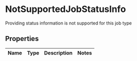 

# NotSupportedJobStatusInfo

Providing status information is not supported for this job type
## Properties

Name | Type | Description | Notes
------------ | ------------- | ------------- | -------------



